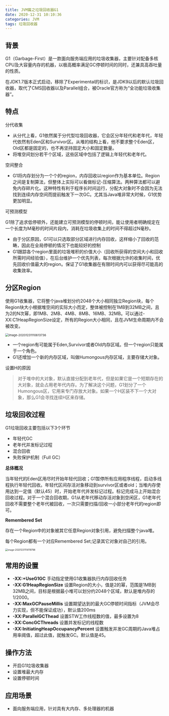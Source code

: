 ```yaml
---
title: JVM篇之垃圾回收器G1
date: 2020-12-31 10:10:36
categories: JVM
tags: 垃圾回收器
---
```


##  背景

G1（Garbage-First）是一款面向服务端应用的垃圾收集器，主要针对配备多核CPU及大容量内存的机器，以极高概率满足GC停顿时间的同时，还兼具高吞吐量的性质。

在JDK1.7版本正式启动，移除了Experimental的标识，是JDK9以后的默认垃圾回收器，取代了CMS回收器以及Parallel组合，被Oracle官方称为“全功能垃圾收集器”。

##  特点

分代收集

- 从分代上看，G1依然属于分代型垃圾回收器，它会区分年轻代和老年代，年轻代依然有Eden区和Survivor区。从堆的结构上看，他不要求整个Eden区，Old区都是固定的，也不再坚持固定大小和固定数量。
- 将堆空间划分若干个区域，这些区域中包括了逻辑上年轻代和老年代。

空间整合

- G1将内存划分为一个个的region，内存回收以region作为基本单位。Region之间是复制算法，但整体上实际可以看做标记-压缩算法。两种算法都可以避免内存碎片化。这种特性有利于程序长时间运行，分配大对象时不会因为无法找到连续内存空间而提前触发下一次GC。尤其当Java堆非常大时候，G1优势更加明显。

可预测模型

G1除了追求低停顿外，还能建立可预测模型的停顿时间，能让使用者明确规定在一个长度为M毫秒的时间片段内，消耗在垃圾收集上的时间不得超过N毫秒。

- 由于分区原因，G1可以只选取部分区域进行内存回收，这样缩小了回收的范畴，因此在全局停顿的情况下也能较好的控制
- G1跟踪各个region里面的垃圾堆积的价值大小（回收所获得的空间大小和回收所需时间经验值），在后台维护一个优先列表，每次根据允许的收集时间，优先回收价值最大的region。保证了G1收集器在有限时间内可以获得尽可能高的收集效率。

##  分区Region

使用G1收集器，它将整个java堆划分约2048个大小相同独立Region块，每个Region块大小根据堆空间的实际大小而定，整体被控制在1MB到32MB之间，且为2的N次幂，即1MB、2MB、4MB、8MB、16MB、32MB。可以通过-XX:C1HeapRegionSize设定，所有的Region大小相同，且在JVM生命周期内不会被改变。

<img src="https://jameslin23.gitee.io/2020/12/30/JVM篇之垃圾回收器G1/image-20201231110613736.png" alt="image-20201231110613736" style="zoom: 67%;" />

- 一个region有可能属于Eden,Survivor或者Old内存区域。但一个region只能属于一个角色。
- G1还增加一个新的内存区域，叫做Humongous内存区域，主要存储大对象。

设置H的原因

> 对于堆中的大对象，默认直接分配到老年代，但是如果它是一个短期存在的大对象，就会占用老年代内存。为了解决这个问题，G1划分了一个Humongous区，它用来专门存放大对象。如果一个H区装不下一个大对象，那么G1会寻找连续H区来存储。

##  垃圾回收过程

G1垃圾回收主要包括以下3个环节

- 年轻代GC
- 老年代并发标记过程
- 混合回收
- 失败保护机制（Full GC）

**总体概况**

当年轻代的Eden区用尽时开始年轻代回收；G1暂停所有应用程序线程，启动多线程执行年轻代回收。年轻代区间存活对象移动到survivor区或者old；当堆内存使用达到一定值（默认45）时，开始老年代并发标记过程。标记完成马上开始混合回收过程。对于一个混合回收期，G1从老年代移动存活对象到空闲区，G1老年代回收不需要整个老年代被回收，一次只需要扫描/回收一小部分老年代的region即可。

**Remembered Set**

存在一个Region中的对象被其它任意Region对象引用，避免扫描整个java堆。

每个Region都有一个对应Remembered Set;记录其它对象对自己的引用。

<img src="https://jameslin23.gitee.io/2020/12/30/JVM篇之垃圾回收器G1/image-20201231114119798.png" alt="image-20201231114119798" style="zoom: 50%;" />

##  常用的设置

- **-XX:+UseG1GC** 手动指定使用G1收集器执行内存回收任务
- **-XX:G1HeapRegionSize** 设置Region的大小，值是2的幂，范围是1MB到32MB之间，目标是根据最小堆可以划分约2048个区域，默认是堆内存的1/2000。
- **-XX:MaxGCPauseMillis** 设置期望达到的最大GC停顿时间指标（JVM会尽力实现，但不能保证成功），默认值200ms
- **-XX:ParallelGCThead** 设置STW工作线程数的值，最多设置为8
- **-XX:ConcGCThreads** 设置并发标记的线程数
- **-XX:InitiatingHeapOccupancyPercent** 设置触发并发GC周期的Java堆占用率阈值，超过此值，就触发GC。默认值是45。

##  操作方法

- 开启G1垃圾收集器
- 设置堆最大内存
- 设置停顿时间

## 应用场景

- 面向服务端应用，针对具有大内存、多处理器的机器



